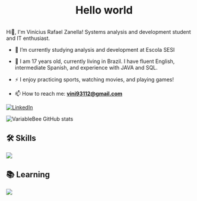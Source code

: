 <!-- Título -->
<div id="user-content-toc">
  <ul align="center">
    <summary><h1 style="display: inline-block">Hello world</h1></summary>
  </ul>
</div>

<!-- Apresentação -->
<p>
  Hi👋, I'm Vinícius Rafael Zanella! Systems analysis and development student and IT enthusiast.
  
  - 🌱 I’m currently studying analysis and development at Escola SESI
  
  - 💬 I am 17 years old, currently living in Brazil. I have fluent English, intermediate Spanish, and experience with JAVA and SQL.

  - ⚡ I enjoy practicing sports, watching movies, and playing games!
  
  - 📫 How to reach me: **vini93112@gmail.com** 
</p>

<!-- Links -->
[![LinkedIn](https://img.shields.io/badge/LinkedIn-0077B5?style=for-the-badge&logo=linkedin&logoColor=white)](https://br.linkedin.com/in/vin%C3%ADcius-zanella-836596306)

<!-- GithubStats -->
![VariableBee GitHub stats](https://github-readme-stats.vercel.app/api?username=viniciuszanella&show_icons=true&theme=radical)

## 🛠️ Skills 

<!-- Skills -->
<div style="flex-basis: 48%;">
  <img src="https://skillicons.dev/icons?i=java,mysql&theme=light" /> 
</div>

## 📚 Learning 

<!-- Learning -->
<div style="flex-basis: 48%;">
  <img src="https://skillicons.dev/icons?i=lua,arduino" /> 
</div>
